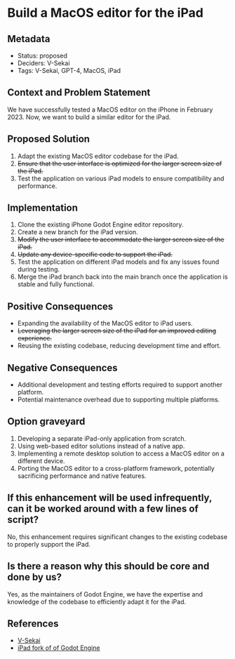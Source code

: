 # Build a MacOS editor for the iPad

## Metadata

- Status: proposed
- Deciders: V-Sekai
- Tags: V-Sekai, GPT-4, MacOS, iPad

## Context and Problem Statement

We have successfully tested a MacOS editor on the iPhone in February 2023. Now, we want to build a similar editor for the iPad.

## Proposed Solution

1. Adapt the existing MacOS editor codebase for the iPad.
2. ~~Ensure that the user interface is optimized for the larger screen size of the iPad.~~
3. Test the application on various iPad models to ensure compatibility and performance.

## Implementation

1. Clone the existing iPhone Godot Engine editor repository.
2. Create a new branch for the iPad version.
3. ~~Modify the user interface to accommodate the larger screen size of the iPad.~~
4. ~~Update any device-specific code to support the iPad.~~
5. Test the application on different iPad models and fix any issues found during testing.
6. Merge the iPad branch back into the main branch once the application is stable and fully functional.

## Positive Consequences

- Expanding the availability of the MacOS editor to iPad users.
- ~~Leveraging the larger screen size of the iPad for an improved editing experience.~~
- Reusing the existing codebase, reducing development time and effort.

## Negative Consequences

- Additional development and testing efforts required to support another platform.
- Potential maintenance overhead due to supporting multiple platforms.

## Option graveyard

1. Developing a separate iPad-only application from scratch.
2. Using web-based editor solutions instead of a native app.
3. Implementing a remote desktop solution to access a MacOS editor on a different device.
4. Porting the MacOS editor to a cross-platform framework, potentially sacrificing performance and native features.

## If this enhancement will be used infrequently, can it be worked around with a few lines of script?

No, this enhancement requires significant changes to the existing codebase to properly support the iPad.

## Is there a reason why this should be core and done by us?

Yes, as the maintainers of Godot Engine, we have the expertise and knowledge of the codebase to efficiently adapt it for the iPad.

## References

- [V-Sekai](https://v-sekai.org/)
- [iPad fork of of Godot Engine](https://github.com/V-Sekai/godot/tree/groups-4.x-ios)

